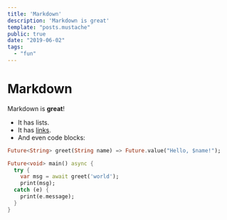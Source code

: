 ```yaml
---
title: 'Markdown'
description: 'Markdown is great'
template: "posts.mustache"
public: true
date: "2019-06-02"
tags:
  - "fun"
---
```


# Markdown

Markdown is **great**!

* It has lists.
* It has [links](http://example.com).
* And even code blocks:

```dart
Future<String> greet(String name) => Future.value("Hello, $name!");

Future<void> main() async {
  try {
    var msg = await greet('world');
    print(msg);
  catch (e) {
    print(e.message);
  }
}

